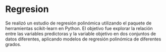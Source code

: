 # Regresion
Se realizó un estudio de regresión polinómica utilizando el paquete de herramientas scikit-learn en Python. El objetivo fue explorar la relación entre las variables predictoras y la variable objetivo en dos conjuntos de datos diferentes, aplicando modelos de regresión polinómica de diferentes grados.
